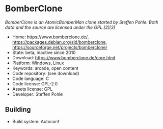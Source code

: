 # BomberClone

_BomberClone is an AtomicBomberMan clone started by Steffen Pohle. Both data and the source are licensed under the GPL.&#91;2&#93;&#91;3&#93;_

- Home: https://www.bomberclone.de/, https://packages.debian.org/sid/bomberclone, https://sourceforge.net/projects/bomberclone/
- State: beta, inactive since 2010
- Download: https://www.bomberclone.de/core.html
- Platform: Windows, Linux
- Keywords: arcade, open content
- Code repository: (see download)
- Code language: C
- Code license: GPL-2.0
- Assets license: GPL
- Developer: Steffen Pohle

## Building

- Build system: Autoconf

